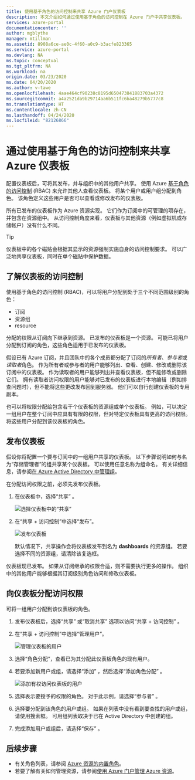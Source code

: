 ```yaml
---
title: 使用基于角色的访问控制来共享 Azure 门户仪表板
description: 本文介绍如何通过使用基于角色的访问控制在 Azure 门户中共享仪表板。
services: azure-portal
documentationcenter: ''
author: mgblythe
manager: mtillman
ms.assetid: 8908a6ce-ae0c-4f60-a0c9-b3acfe823365
ms.service: azure-portal
ms.devlang: NA
ms.topic: conceptual
ms.tgt_pltfrm: NA
ms.workload: na
origin.date: 03/23/2020
ms.date: 04/20/2020
ms.author: v-tawe
ms.openlocfilehash: 4aae464cf90238c8195d650473841883703a4372
ms.sourcegitcommit: a4a2521da9b29714aa6b511fc6ba48279b5777c8
ms.translationtype: HT
ms.contentlocale: zh-CN
ms.lasthandoff: 04/24/2020
ms.locfileid: "82126866"
---
```

# <a name="share-azure-dashboards-by-using-role-based-access-control"></a>通过使用基于角色的访问控制来共享 Azure 仪表板

配置仪表板后，可将其发布，并与组织中的其他用户共享。 使用 Azure [基于角色的访问控制](../role-based-access-control/role-assignments-portal.md) (RBAC) 来允许其他人查看仪表板。 将某个用户或用户组分配到角色。 该角色定义这些用户是否可以查看或修改发布的仪表板。

所有已发布的仪表板作为 Azure 资源实现。 它们作为订阅中的可管理的项存在，并包含在资源组中。 从访问控制角度来看，仪表板与其他资源（例如虚拟机或存储帐户）没有什么不同。

> [!TIP]
> 仪表板中的各个磁贴会根据其显示的资源强制实施自身的访问控制要求。 可以广泛地共享仪表板，同时在单个磁贴中保护数据。
> 
> 

## <a name="understanding-access-control-for-dashboards"></a>了解仪表板的访问控制

使用基于角色的访问控制 (RBAC)，可以将用户分配到处于三个不同范围级别的角色：

* 订阅
* 资源组
* resource

分配的权限从订阅向下继承到资源。 已发布的仪表板是一个资源。 可能已将用户分配到订阅的角色，这些角色适用于已发布的仪表板。

假设已有 Azure 订阅，并且团队中的各个成员都分配了订阅的*所有者*、*参与者*或*读取者*角色。 作为所有者或参与者的用户能够列出、查看、创建、修改或删除该订阅中的仪表板。 作为读取者的用户能够列出并查看仪表板，但不能修改或删除它们。 拥有读取者访问权限的用户能够对已发布的仪表板进行本地编辑（例如排查问题时），但不能将这些更改发布回到服务器。 他们可以自行创建仪表板的专用副本。

也可以将权限分配给包含若干个仪表板的资源组或单个仪表板。 例如，可以决定一组用户在整个订阅中应具有有限的权限，但对特定仪表板具有更高的访问权限。 将这些用户分配到该仪表板的角色。

## <a name="publish-dashboard"></a>发布仪表板

假设你将配置一个要与订阅中的一组用户共享的仪表板。 以下步骤说明如何与名为“存储管理者”的组共享某个仪表板。 可以使用任意名称为组命名。 有关详细信息，请参阅[在 Azure Active Directory 中管理组](../active-directory/fundamentals/active-directory-groups-create-azure-portal.md)。

在分配访问权限之前，必须先发布仪表板。

1. 在仪表板中，选择“共享”  。

    ![选择仪表板中的“共享”](./media/azure-portal-dashboard-share-access/share-dashboard-for-access-control.png)

1. 在“共享 + 访问控制”中选择“发布”。  

    ![发布仪表板](./media/azure-portal-dashboard-share-access/publish-dashboard-for-access-control.png)

     默认情况下，共享操作会将仪表板发布到名为 **dashboards** 的资源组。 若要选择不同的资源组，请清除该复选框。

仪表板现已发布。 如果从订阅继承的权限合适，则不需要执行更多的操作。 组织中的其他用户能够根据其订阅级别角色访问和修改仪表板。

## <a name="assign-access-to-a-dashboard"></a>向仪表板分配访问权限

可将一组用户分配到该仪表板的角色。

1. 发布仪表板后，选择“共享”  或“取消共享”  选项以访问“共享 + 访问控制”  。

1. 在“共享 + 访问控制”中选择“管理用户”。  

    ![管理仪表板的用户](./media/azure-portal-dashboard-share-access/manage-users-for-access-control.png)

1. 选择“角色分配”，查看已为其分配此仪表板角色的现有用户。 

1. 若要添加新用户或组，请选择“添加”  ，然后选择“添加角色分配”  。

    ![添加有权访问仪表板的用户](./media/azure-portal-dashboard-share-access/manage-users-existing-users.png)

1. 选择表示要授予的权限的角色。 对于此示例，请选择“参与者”  。

1. 选择要分配到该角色的用户或组。 如果在列表中没有看到要查找的用户或组，请使用搜索框。 可用组列表取决于已在 Active Directory 中创建的组。

1. 完成添加用户或组后，请选择“保存”  。

## <a name="next-steps"></a>后续步骤

* 有关角色列表，请参阅 [Azure 资源的内置角色](../role-based-access-control/built-in-roles.md)。
* 若要了解有关如何管理资源，请参阅[使用 Azure 门户管理 Azure 资源](resource-group-portal.md)。

